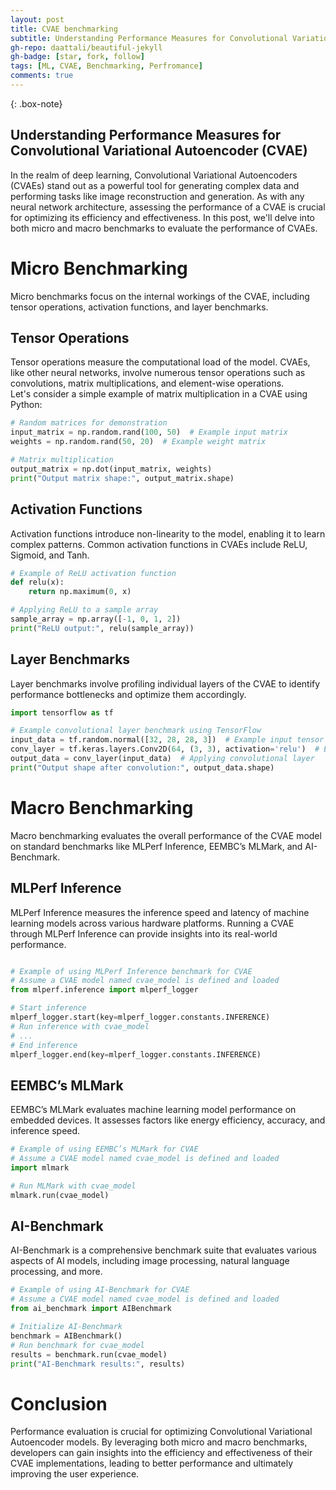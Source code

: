 ```yaml
---
layout: post
title: CVAE benchmarking
subtitle: Understanding Performance Measures for Convolutional Variational Autoencoder.
gh-repo: daattali/beautiful-jekyll
gh-badge: [star, fork, follow]
tags: [ML, CVAE, Benchmarking, Perfromance]
comments: true
---
```


{: .box-note}


## Understanding Performance Measures for Convolutional Variational Autoencoder (CVAE)
In the realm of deep learning, Convolutional Variational Autoencoders (CVAEs) stand out as a powerful tool for generating complex data 
and performing tasks like image reconstruction and generation. As with any neural network architecture, assessing the performance of a 
CVAE is crucial for optimizing its efficiency and effectiveness. In this post, we'll delve into both micro and macro benchmarks to 
evaluate the performance of CVAEs.  


# Micro Benchmarking
Micro benchmarks focus on the internal workings of the CVAE, including tensor operations, activation functions, and layer benchmarks.

## Tensor Operations
Tensor operations measure the computational load of the model. CVAEs, like other neural networks, involve numerous tensor operations 
such as convolutions, matrix multiplications, and element-wise operations.  
Let's consider a simple example of matrix multiplication in a CVAE using Python:  
```python
# Random matrices for demonstration
input_matrix = np.random.rand(100, 50)  # Example input matrix
weights = np.random.rand(50, 20)  # Example weight matrix

# Matrix multiplication
output_matrix = np.dot(input_matrix, weights)
print("Output matrix shape:", output_matrix.shape)
```

## Activation Functions
Activation functions introduce non-linearity to the model, enabling it to learn complex patterns. Common activation functions in 
CVAEs include ReLU, Sigmoid, and Tanh.  

```python
# Example of ReLU activation function
def relu(x):
    return np.maximum(0, x)

# Applying ReLU to a sample array
sample_array = np.array([-1, 0, 1, 2])
print("ReLU output:", relu(sample_array))
```

## Layer Benchmarks
Layer benchmarks involve profiling individual layers of the CVAE to identify performance bottlenecks and optimize them accordingly.

```python
import tensorflow as tf

# Example convolutional layer benchmark using TensorFlow
input_data = tf.random.normal([32, 28, 28, 3])  # Example input tensor
conv_layer = tf.keras.layers.Conv2D(64, (3, 3), activation='relu')  # Example convolutional layer
output_data = conv_layer(input_data)  # Applying convolutional layer
print("Output shape after convolution:", output_data.shape)
```  

# Macro Benchmarking
Macro benchmarking evaluates the overall performance of the CVAE model on standard benchmarks like MLPerf Inference, EEMBC’s MLMark, and AI-Benchmark.

## MLPerf Inference
MLPerf Inference measures the inference speed and latency of machine learning models across various hardware platforms. 
Running a CVAE through MLPerf Inference can provide insights into its real-world performance.

```python

# Example of using MLPerf Inference benchmark for CVAE
# Assume a CVAE model named cvae_model is defined and loaded
from mlperf.inference import mlperf_logger

# Start inference
mlperf_logger.start(key=mlperf_logger.constants.INFERENCE)
# Run inference with cvae_model
# ...
# End inference
mlperf_logger.end(key=mlperf_logger.constants.INFERENCE)
```

## EEMBC’s MLMark
EEMBC’s MLMark evaluates machine learning model performance on embedded devices. It assesses factors like energy efficiency, accuracy, and inference speed.

```python
# Example of using EEMBC’s MLMark for CVAE
# Assume a CVAE model named cvae_model is defined and loaded
import mlmark

# Run MLMark with cvae_model
mlmark.run(cvae_model)
```  

## AI-Benchmark
AI-Benchmark is a comprehensive benchmark suite that evaluates various aspects of AI models, including image processing, natural language processing, and more.

```python
# Example of using AI-Benchmark for CVAE
# Assume a CVAE model named cvae_model is defined and loaded
from ai_benchmark import AIBenchmark

# Initialize AI-Benchmark
benchmark = AIBenchmark()
# Run benchmark for cvae_model
results = benchmark.run(cvae_model)
print("AI-Benchmark results:", results)
```  

# Conclusion
Performance evaluation is crucial for optimizing Convolutional Variational Autoencoder models. By leveraging both micro and macro benchmarks, developers can gain insights into the efficiency and effectiveness of their CVAE implementations, leading to better performance and ultimately improving the user experience.
